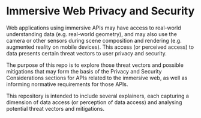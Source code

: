 # Immersive Web Privacy and Security

Web applications using immersive APIs may have access to real-world understanding data (e.g. real-world geometry), and may also use the camera or other sensors during scene composition and rendering (e.g. augmented reality on mobile devices). This access (or perceived access) to data presents certain threat vectors to user privacy and security.

The purpose of this repo is to explore those threat vectors and possible mitigations that may form the basis of the Privacy and Security Considerations sections for APIs related to the immersive web, as well as informing normative requirements for those APIs.

This repository is intended to include several explainers, each capturing a dimension of data access (or perception of data access) and analysing potential threat vectors and mitigations.

